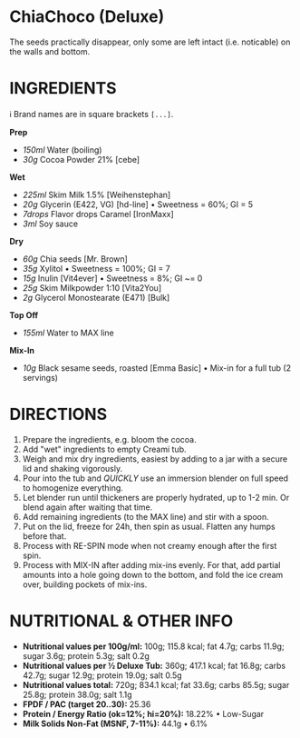 # ChiaChoco (Deluxe)

The seeds practically disappear, only some are left intact (i.e. noticable) on the walls and bottom.

# INGREDIENTS

ℹ️ Brand names are in square brackets `[...]`.

**Prep**

  - _150ml_ Water (boiling)
  - _30g_ Cocoa Powder 21% [cebe]

**Wet**

  - _225ml_ Skim Milk 1.5% [Weihenstephan]
  - _20g_ Glycerin (E422, VG) [hd-line] • Sweetness = 60%; GI = 5
  - _7drops_ Flavor drops Caramel [IronMaxx]
  - _3ml_ Soy sauce

**Dry**

  - _60g_ Chia seeds [Mr. Brown]
  - _35g_ Xylitol • Sweetness = 100%; GI = 7
  - _15g_ Inulin [Vit4ever] • Sweetness = 8%; GI ~= 0
  - _25g_ Skim Milkpowder 1:10 [Vita2You]
  - _2g_ Glycerol Monostearate (E471) [Bulk]

**Top Off**

  - _155ml_ Water to MAX line

**Mix-In**

  - _10g_ Black sesame seeds, roasted [Emma Basic] • Mix-in for a full tub (2 servings)

# DIRECTIONS

 1. Prepare the ingredients, e.g. bloom the cocoa.
 1. Add "wet" ingredients to empty Creami tub.
 1. Weigh and mix dry ingredients, easiest by adding to a jar with a secure lid and shaking vigorously.
 1. Pour into the tub and *QUICKLY* use an immersion blender on full speed to homogenize everything.
 1. Let blender run until thickeners are properly hydrated, up to 1-2 min. Or blend again after waiting that time.
 1. Add remaining ingredients (to the MAX line) and stir with a spoon.
 1. Put on the lid, freeze for 24h, then spin as usual. Flatten any humps before that.
 1. Process with RE-SPIN mode when not creamy enough after the first spin.
 1. Process with MIX-IN after adding mix-ins evenly. For that, add partial amounts into a hole going down to the bottom, and fold the ice cream over, building pockets of mix-ins.

# NUTRITIONAL & OTHER INFO
- **Nutritional values per 100g/ml:** 100g; 115.8 kcal; fat 4.7g; carbs 11.9g; sugar 3.6g; protein 5.3g; salt 0.2g
- **Nutritional values per ½ Deluxe Tub:** 360g; 417.1 kcal; fat 16.8g; carbs 42.7g; sugar 12.9g; protein 19.0g; salt 0.5g
- **Nutritional values total:** 720g; 834.1 kcal; fat 33.6g; carbs 85.5g; sugar 25.8g; protein 38.0g; salt 1.1g
- **FPDF / PAC (target 20..30):** 25.36
- **Protein / Energy Ratio (ok=12%; hi=20%):** 18.22% • Low-Sugar
- **Milk Solids Non-Fat (MSNF, 7-11%):** 44.1g • 6.1%
